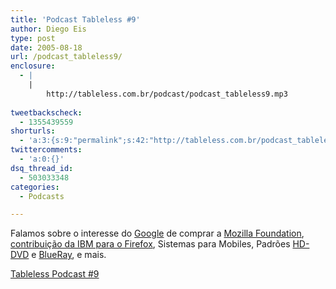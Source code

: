 ```yaml
---
title: 'Podcast Tableless #9'
author: Diego Eis
type: post
date: 2005-08-18
url: /podcast_tableless9/
enclosure:
  - |
    |
        http://tableless.com.br/podcast/podcast_tableless9.mp3
        
tweetbackscheck:
  - 1355439559
shorturls:
  - 'a:3:{s:9:"permalink";s:42:"http://tableless.com.br/podcast_tableless9";s:7:"tinyurl";s:26:"http://tinyurl.com/44adwjr";s:4:"isgd";s:19:"http://is.gd/QkdWhW";}'
twittercomments:
  - 'a:0:{}'
dsq_thread_id:
  - 503033348
categories:
  - Podcasts

---
```

Falamos sobre o interesse do [Google][1] de comprar a [Mozilla Foundation][2], [contribuição da IBM para o Firefox][3], Sistemas para Mobiles, Padrões [HD-DVD][4] e [BlueRay][5], e mais. 

[Tableless Podcast #9][6]

 [1]: http://www.google.com/
 [2]: http://www.mozilla.org/
 [3]: http://www-306.ibm.com/able/news/firefox.html
 [4]: http://www.inovacaotecnologica.com.br/noticias/noticia.php?artigo=010110041210
 [5]: http://pt.wikipedia.org/wiki/Disco_Blu-ray
 [6]: http://tableless.com.br/podcast/podcast_tableless9.mp3